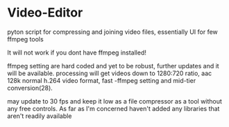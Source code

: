 # Video-Editor
pyton script for compressing and joining video files, essentially UI for few ffmpeg tools

It will not work if you dont have ffmpeg installed!

ffmpeg setting are hard coded and yet to be robust, further updates and it will be available.
processing will get videos down to 1280:720 ratio, aac 128k
normal h.264 video format, fast -ffmpeg setting and mid-tier conversion(28).

may update to 30 fps and keep it low as a file compressor as a tool without any free controls.
As far as I'm concerned haven't added any libraries that aren't readily available
